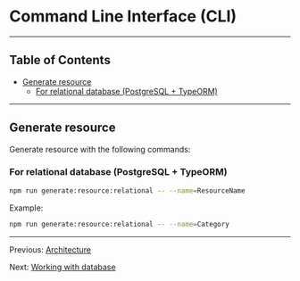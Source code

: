 # Command Line Interface (CLI)

---

## Table of Contents <!-- omit in toc -->

- [Generate resource](#generate-resource)
  - [For relational database (PostgreSQL + TypeORM)](#for-relational-database-postgresql--typeorm)

---

## Generate resource

Generate resource with the following commands:

### For relational database (PostgreSQL + TypeORM)

```bash
npm run generate:resource:relational -- --name=ResourceName
```

Example:

```bash
npm run generate:resource:relational -- --name=Category
```

---

Previous: [Architecture](architecture.md)

Next: [Working with database](database.md)
